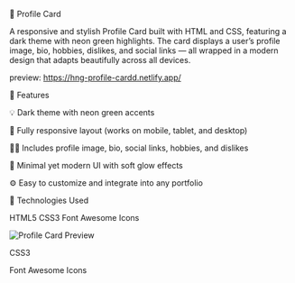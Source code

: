 🪪 Profile Card

A responsive and stylish Profile Card built with HTML and CSS, featuring a dark theme with neon green highlights. The card displays a user’s profile image, bio, hobbies, dislikes, and social links — all wrapped in a modern design that adapts beautifully across all devices.

preview: https://hng-profile-cardd.netlify.app/

🚀 Features

💡 Dark theme with neon green accents

📱 Fully responsive layout (works on mobile, tablet, and desktop)

🧑‍💻 Includes profile image, bio, social links, hobbies, and dislikes

🎨 Minimal yet modern UI with soft glow effects

⚙️ Easy to customize and integrate into any portfolio

🧩 Technologies Used

HTML5
CSS3
Font Awesome Icons



![Profile Card Preview](./preview.png)

CSS3

Font Awesome Icons
